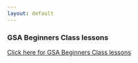 ```yaml
---
layout: default
---
```


### GSA Beginners Class lessons

[Click here for GSA Beginners Class lessons](https://github.com/jujhars13/gurmatsangeet/tree/master/basics)
